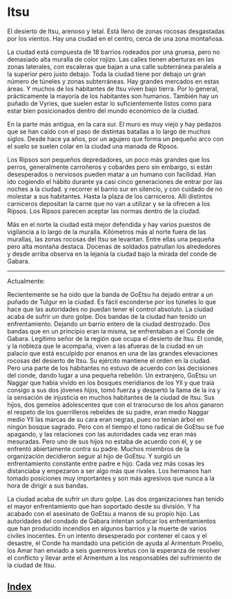 # Itsu

El desierto de Itsu, arenoso y letal. Está lleno de zonas rocosas desgastadas por los vientos. Hay una ciudad en el centro, cerca de una zona montañosa.

La ciudad está compuesta de 18 barrios rodeados por una gruesa, pero no demasiado alta muralla de color rojizo. Las calles tienen aberturas en las zonas laterales, con escaleras que bajan a una calle subterránea paralela a la superior pero justo debajo. Toda la ciudad tiene por debajo un gran número de túneles y zonas subterráneas. Hay grandes mercados en estas áreas. Y muchos de los habitantes de Itsu viven bajo tierra. Por lo general, prácticamente la mayoría de los habitantes son humanos. También hay un puñado de Vyries, que suelen estar lo suficientemente listos como para estar bien posicionados dentro del mundo económico de la ciudad.

En la parte más antigua, en la cara sur. El muro es muy viejo y hay pedazos que se han caído con el paso de distintas batallas a lo largo de muchos siglos. Desde hace ya años, por un agujero que forma un pequeño arco con el suelo se suelen colar en la ciudad una manada de Ripsos.

Los Ripsos son pequeños depredadores, un poco más grandes que los perros, generalmente carroñeros y cobardes pero sin embargo, si están desesperados o nerviosos pueden matar a un humano con facilidad.
Han ido cogiendo el hábito durante ya casi cinco generaciones de entrar por las noches a la ciudad. y recorrer el barrio sur en silencio, y con cuidado de no molestar a sus habitantes. Hasta la plaza de los carniceros. Allí distintos carniceros depositan la carne que no van a utilizar y se la ofrecen a los Ripsos. Los Ripsos parecen aceptar las normas dentro de la ciudad.

Más en el norte la ciudad está mejor defendida y hay varios puestos de vigilancia a lo largo de la muralla.
 Kilómetros más al norte fuera de las murallas, las zonas rocosas del Itsu se levantan.  Entre ellas una pequeña pero alta montaña destaca. Docenas de soldados patrullan los alrededores y desde arriba observa en la lejanía la ciudad bajo la mirada del conde de Gabara.

---
Actualmente:

Recientemente se ha oído que la banda de GoEtsu ha dejado entrar a un puñado de Tulgur en la ciudad. Es fácil esconderse por los túneles lo que hace que las autoridades no puedan tener el control absoluto.
La ciudad acaba de sufrir un duro golpe. Dos bandas de la ciudad han tenido un enfrentamiento. Dejando un barrio entero de la ciudad destrozado. Dos bandas que en un principio eran la misma, se enfrentaban a el Conde de Gabara. Legítimo señor de la región que ocupa el desierto de Itsu. El conde, y la nobleza que le acompaña, viven a las afueras de la ciudad en un palacio que está esculpido por enanos en una de las grandes elevaciones rocosas del desierto de Itsu. Su ejército mantiene el orden en la ciudad. Pero una parte de los habitantes no estuvo de acuerdo con las decisiones del conde, dando lugar a una pequeña rebelión. Un extranjero, GoEtsu un Naggar que había vivido en los bosques meridianos de los Yll y que traía consigo a sus dos jóvenes hijos, tomó fuerza y despertó la llama de la ira y la sensación de injusticia en muchos habitantes de la ciudad de Itsu. Sus hijos, dos gemelos adolescentes que con el transcurso de los años ganaron el respeto de los guerrilleros rebeldes de su padre, eran medio Naggar medio Yll las marcas de su cara eran negras, pues no tenían árbol en ningún bosque sagrado. Pero con el tiempo el tono radical de GoEtsu se fue apagando, y las relaciones con las autoridades cada vez eran más mesuradas. Pero uno de sus hijos no estaba de acuerdo con él, y se enfrentó abiertamente contra su padre. Muchos miembros de la organización decidieron seguir al hijo de GoEtsu. Y surgió un enfrentamiento constante entre padre e hijo. Cada vez más cosas les distanciaba y empezaron a ser algo más que rivales. Los hermanos han tomado posiciones muy importantes y son más agresivos que nunca a la hora de dirigir a sus bandas.

La ciudad acaba de sufrir un duro golpe. Las dos organizaciones han tenido el mayor enfrentamiento que han soportado desde su división. Y ha acabado con el asesinato de GoEtsu a manos de su propio hijo. Las autoridades del condado de Gabara intentan sofocar los enfrentamientos que han producido incendios en algunos barrios  y la muerte de varios civiles inocentes. En un intento desesperado por contener el caos y el desastre, el Conde ha mandado una petición de ayuda al Armentum Proelio, los Amar han enviado a seis guerreros kretus con la esperanza de resolver el conflicto y llevar ante el Armentum a los responsables del sufrimiento de la ciudad de Itsu.

## [Index](../index.md)